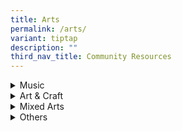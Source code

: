 ```yaml
---
title: Arts
permalink: /arts/
variant: tiptap
description: ""
third_nav_title: Community Resources
---
```

<div data-type="detailGroup" class="isomer-accordion isomer-accordion-white">
<details class="isomer-details">
<summary>Music</summary>
<div data-type="detailsContent" class="isomer-details-content">
<table style="minWidth: 50px">
<colgroup>
<col>
<col>
</colgroup>
<tbody>
<tr>
<th rowspan="1" colspan="1">
<p>Organisation
<br>&amp; Contact Details</p>
</th>
<th rowspan="1" colspan="1">
<p>Programme Information</p>
</th>
</tr>
<tr>
<td rowspan="1" colspan="1">
<p><a href="https://www.facebook.com/thepurplesymphony/" rel="noopener nofollow" target="_blank">The Purple Symphony</a>
</p>
<p></p>
<p>Email:
<br><a href="mailto:pa_centralsingapore@pa.gov.sg" rel="noopener noreferrer nofollow" target="_blank">pa_centralsingapore@pa.gov.sg</a>
</p>
</td>
<td rowspan="1" colspan="1">
<p>An inclusive orchestra comprising musicians with and without special needs.
Members play a range of Asian and Western instruments from five key musical
sections: Strings (Plucked), Strings (Bow), Wind, Percussion and Choir.</p>
<p></p>
<p>Commitment: 1 year period/ able to join for both trainings and performances</p>
</td>
</tr>
<tr>
<td rowspan="1" colspan="1">
<p><a href="https://www.drumprodigy.sg/" rel="noopener nofollow" target="_blank">Drum Prodigy</a>
</p>
<p></p>
<p>Tel: 8661 5107
<br>Email:
<br><a href="mailto:info@drumprodigy.sg" rel="noopener noreferrer nofollow" target="_blank">info@drumprodigy.sg</a>
</p>
</td>
<td rowspan="1" colspan="1">
<p>Inclusive music academy with a mission to provide music education and
wellness programmes in an incusive, positive, and non-competitve environment</p>
<p></p>
<p>Price: Price: $40/ class (30 mins)</p>
</td>
</tr>
<tr>
<td rowspan="1" colspan="1">
<p><a href="https://www.musiquespace.com/" rel="noopener nofollow" target="_blank">Musique Learning</a>
</p>
<p></p>
<p>Tel: 62657288/ 81802626</p>
</td>
<td rowspan="1" colspan="1">
<p>Differentiated music programme for children will special needs. Children
will learn to play the percussion instruments, digital drum set or the
keyboard, depending on their interests and abilities.</p>
</td>
</tr>
<tr>
<td rowspan="1" colspan="1">
<p><a href="https://theradiantspectrum.com/" rel="noopener nofollow" target="_blank">Radiant Spectrum</a>
</p>
<p></p>
<p>Tel: 80230602
<br>Email:
<br><a href="mailto:theradiantspectrum@gmail.com" rel="noopener noreferrer nofollow" target="_blank">theradiantspectrum@gmail.com</a>
</p>
</td>
<td rowspan="1" colspan="1">
<p>Conducts music lessons for children with special needs in Singapore. Teachers
are SPED trained and specialise in working with children and young adults
aged 4-20.</p>
<p></p>
<p>Price: $90/class (45-60 mins) Assessment fee: $120</p>
</td>
</tr>
</tbody>
</table>
</div>
</details>
<details class="isomer-details">
<summary>Art &amp; Craft</summary>
<div data-type="detailsContent" class="isomer-details-content">
<table style="minWidth: 50px">
<colgroup>
<col>
<col>
</colgroup>
<tbody>
<tr>
<th rowspan="1" colspan="1">
<p>Organisation
<br>&amp; Contact Details</p>
</th>
<th rowspan="1" colspan="1">
<p>Programme Information</p>
</th>
</tr>
<tr>
<td rowspan="1" colspan="1">
<p><a href="https://www.cocreation.sg/" rel="noopener nofollow" target="_blank">Co:Creation</a>
</p>
<p></p>
<p>Tel: 9777 5546</p>
</td>
<td rowspan="1" colspan="1">
<p>Pairs student up with a local artist who is keen to work with the student
on their area of interest in art. Conducts in group teaching.</p>
<p></p>
<p>Sale of craft kits (some profits to student).</p>
</td>
</tr>
<tr>
<td rowspan="1" colspan="1">
<p><a href="https://www.laca.sg/products/fine-arts-programme-specialneeds-children" rel="noopener nofollow" target="_blank">Laca</a>
</p>
<p></p>
<p>Tel: 9010 2279
<br>Email:
<br><a href="mailto:info@laca.sg" rel="noopener noreferrer nofollow" target="_blank">info@laca.sg</a>
</p>
</td>
<td rowspan="1" colspan="1">
<p>Fine Arts Programme curated for children with special needs. Children
will be exposed to various arts mediums and art elements such as storytelling
and also animated illustrations.</p>
<p>Price: $200/ 4 sessions (1.5 hours each)</p>
</td>
</tr>
<tr>
<td rowspan="1" colspan="1">
<p><a href="https://www.plove.com.sg/" rel="noopener nofollow" target="_blank">Personalised Love Atelier</a>
</p>
<p></p>
<p>Tel: 9199 4904
<br>Email:
<br><a href="mailto:hweekhim@plove.com.sg" rel="noopener noreferrer nofollow" target="_blank">hweekhim@plove.com.sg</a>
</p>
</td>
<td rowspan="1" colspan="1">
<p>Leather craft workshops for people with special needs.</p>
<p></p>
<p>Workshop prices range from $25-$35</p>
</td>
</tr>
<tr>
<td rowspan="1" colspan="1">
<p><a href="https://www.mustardtree.com.sg/" rel="noopener nofollow" target="_blank">Mustard Tree</a>
</p>
<p></p>
<p>Tel: 9631 5069</p>
</td>
<td rowspan="1" colspan="1">
<p>Programme to engage special needs individuals in meaningful craft work,
hone fine motor skills and build self-confidence.</p>
<p></p>
<p>Students enrolled are exposed to floristry, sewing, patchwork, decoupage.</p>
</td>
</tr>
</tbody>
</table>
</div>
</details>
<details class="isomer-details">
<summary>Mixed Arts</summary>
<div data-type="detailsContent" class="isomer-details-content">
<table style="minWidth: 50px">
<colgroup>
<col>
<col>
</colgroup>
<tbody>
<tr>
<td rowspan="1" colspan="1">
<p><strong>Organisation<br>&amp; Contact Details</strong>
</p>
</td>
<td rowspan="1" colspan="1">
<p><strong>Programme Information</strong>
</p>
</td>
</tr>
<tr>
<td rowspan="1" colspan="1">
<p><a href="https://www.samhealth.org.sg/our-services/creativeservices/samh-creative-hub/" rel="noopener nofollow" target="_blank">Creative Hub by SAMH</a>
</p>
<p></p>
<p>Tel:</p>
<p>6320 0722/
<br>9863 0603
<br>Email:
<br><a href="mailto:creativehub@samhealth.org.sg" rel="noopener noreferrer nofollow" target="_blank">creativehub@samhealth.org.sg</a>
</p>
<p></p>
</td>
<td rowspan="1" colspan="1">
<p>Activities include art making sessions, counselling and art therapies.
Uses art, music and dance as therapy for participants to explore and express
their feelings.</p>
</td>
</tr>
<tr>
<td rowspan="1" colspan="1">
<p><a href="https://www.artdis.org.sg/" rel="noopener nofollow" target="_blank">Art:Dis</a>
</p>
<p></p>
<p>Tel: 6448 6275
<br>Email:
<br><a href="mailto:general@artdis.org.sg" rel="noopener noreferrer nofollow" target="_blank">general@artdis.org.sg</a>
</p>
</td>
<td rowspan="1" colspan="1">
<p>Each student’s placement and level progression are specifically catered
to their ability and learning pace.</p>
</td>
</tr>
</tbody>
</table>
</div>
</details>
<details class="isomer-details">
<summary>Others</summary>
<div data-type="detailsContent" class="isomer-details-content">
<table style="minWidth: 50px">
<colgroup>
<col>
<col>
</colgroup>
<tbody>
<tr>
<th rowspan="1" colspan="1">
<p>Organisation
<br>&amp; Contact Details</p>
</th>
<th rowspan="1" colspan="1">
<p>Programme Information</p>
</th>
</tr>
<tr>
<td rowspan="1" colspan="1">
<p><a href="https://www.srt.com.sg/" rel="noopener nofollow" target="_blank">Singapore Repertory Theatre</a>
</p>
<p></p>
<p>Email:
<br><a href="mailto:seren@srt.com.sg" rel="noopener noreferrer nofollow" target="_blank">seren@srt.com.sg</a>
</p>
</td>
<td rowspan="1" colspan="1">
<p>SRT’s Inclusive Young Company (iYC) is a holistic acting programme for
young persons and adults (ages 16 – 35)</p>
<p></p>
<p>Price: $225.00/semester (January- April, July- November)</p>
</td>
</tr>
<tr>
<td rowspan="1" colspan="1">
<p><a href="https://www.singaporefashionrunway.com/" rel="noopener nofollow" target="_blank">Singapore Fashion Runway</a>
</p>
<p></p>
<p>Tel: 9766 2490
<br>Email:
<br><a href="mailto:welovesfr@gmail.com" rel="noopener noreferrer nofollow" target="_blank">welovesfr@gmail.com</a>
</p>
</td>
<td rowspan="1" colspan="1">
<p>Participants learn about designing, sewing, modelling, photography, styling,
writing and/ or events organising</p>
<p></p>
<p>Price: $1040 (52 sessions, 1 year)</p>
</td>
</tr>
<tr>
<td rowspan="1" colspan="1">
<p><a href="https://www.hatch.sg/" rel="noopener nofollow" target="_blank">Hatch</a>
</p>
</td>
<td rowspan="1" colspan="1">
<p>Hatch Academy runs programs in Digital Marketing and User Interface, User
Experience (UI/UX) Design.</p>
<p></p>
<p>Price: $480/ 3hrs class</p>
</td>
</tr>
</tbody>
</table>
</div>
</details>
</div>
<p></p>